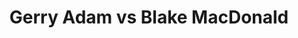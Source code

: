 ---
title: Gerry Adam vs Blake MacDonald
player1:
  name: Adam, Gerry
  percent: 65
  wins: 0
  losses: 1
player2:
  name: MacDonald, Blake
  percent: 80
  wins: 1
  losses: 0
games:
- player1:
    team: SK
    position: Third
    percent: 65
    win: 0
    loss: 1
  player2:
    team: AB
    position: Second
    percent: 80
    win: 1
    loss: 0
  event: Brier
  year: 1999
  draw: Round Robin(9)
  score: AB 9 - SK 7
- player1:
    team: SIMM
    position: Third
    percent: 70
    win: 0
    loss: 1
  player2:
    team: KOE
    position: Third
    percent: 83
    win: 1
    loss: 0
  event: Trials (Men)
  year: 2009
  draw: Round Robin(1)
  score: KOE 8 - SIMM 5
---